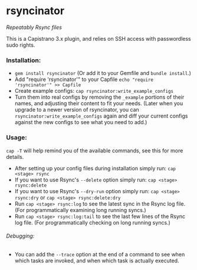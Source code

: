 rsyncinator
============

*Repeatably Rsync files*

This is a Capistrano 3.x plugin, and relies on SSH access with passwordless sudo rights.

### Installation:
* `gem install rsyncinator` (Or add it to your Gemfile and `bundle install`.)
* Add "require 'rsyncinator'" to your Capfile
`echo "require 'rsyncinator'" >> Capfile`
* Create example configs:
`cap rsyncinator:write_example_configs`
* Turn them into real configs by removing the `_example` portions of their names, and adjusting their content to fit your needs. (Later when you upgrade to a newer version of rsyncinator, you can `rsyncinator:write_example_configs` again and diff your current configs against the new configs to see what you need to add.)

### Usage:
`cap -T` will help remind you of the available commands, see this for more details.
* After setting up your config files during installation simply run: `cap <stage> rsync`
* If you want to use Rsync's `--delete` option simply run: `cap <stage> rsync:delete`
* If you want to use Rsync's `--dry-run` option simply run: `cap <stage> rsync:dry` or `cap <stage> rsync:delete:dry`
* Run `cap <stage> rsync:log` to see the latest sync in the Rsync log file. (For programmatically examining long running syncs.)
* Run `cap <stage> rsync:log:tail` to see the last few lines of the Rsync log file. (For programmatically checking on long running syncs.)

###### Debugging:
* You can add the `--trace` option at the end of a command to see when which tasks are invoked, and when which task is actually executed.
